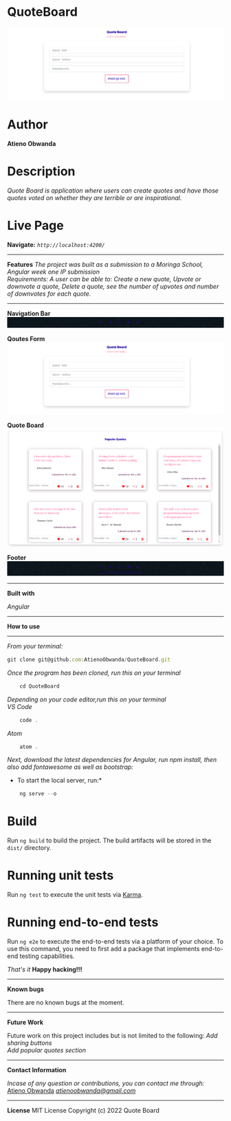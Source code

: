  # QuoteBoard
![Alt text](/src/assets/main.png?raw=true "Optional Title")

# Author
 **Atieno Obwanda**

# Description
*Quote Board is application where users can create quotes and have those quotes voted on whether they are terrible or are inspirational.*

# Live Page

**Navigate:** *`http://localhost:4200/`*

****
**Features**
*The project was built as a submission to a Moringa School, Angular week one IP submission* <br/>
*Requirements: A user can be able to: Create a new quote, Upvote or downvote a quote, Delete a quote, see the number of upvotes and number of downvotes for each quote.*
****

**Navigation Bar**
![Alt text](/src/assets/nav.png?raw=true "Optional Title")

**Qoutes Form**
![Alt text](/src/assets/main.png?raw=true "Optional Title")

**Quote Board**
![Alt text](/src/assets/qb2.png?raw=true "Optional Title")

**Footer**
![Alt text](/src/assets/footer.png?raw=true "Optional Title")
****
**Built with**

*Angular*
****

**How to use**
****
*From your terminal:* </br>
```js
git clone git@github.com:AtienoObwanda/QuoteBoard.git
```
*Once the program has been cloned, run this on your terminal* </br>
```js
    cd QuoteBoard
```
*Depending on your code editor,run this on your terminal* </br>
*VS Code*
```js
    code .
```
*Atom* 
```js
    atom .
```
*Next, download the latest dependencies for Angular, run npm install, then also add fontawesome as well as bootstrap:* </br>
* To start the local server, run:*
```js
    ng serve --o
```

# Build

Run `ng build` to build the project. The build artifacts will be stored in the `dist/` directory.

# Running unit tests

Run `ng test` to execute the unit tests via [Karma](https://karma-runner.github.io).

# Running end-to-end tests

Run `ng e2e` to execute the end-to-end tests via a platform of your choice. To use this command, you need to first add a package that implements end-to-end testing capabilities.

*That's it* **Happy hacking!!!**

****

**Known bugs**

There are no known bugs at the moment.</br>
****
 **Future Work**

Future work on this project includes but is not limited to the following:
*Add sharing buttons* <br/>
*Add popular quotes section*
****
**Contact Information**

*Incase of any question or contributions, you can contact me through:*
 [Atieno Obwanda](https://github.com/AtienoObwanda) *atienoobwanda@gmail.com* </br>

****

 **License**
MIT License
Copyright (c) 2022 Quote Board